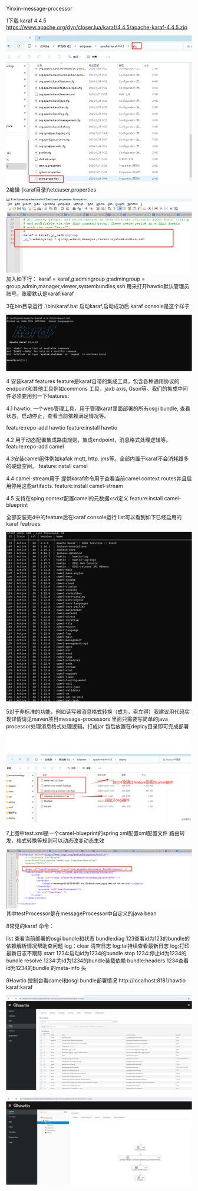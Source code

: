 Yinxin-message-processor


1下载 karaf 4.4.5
https://www.apache.org/dyn/closer.lua/karaf/4.4.5/apache-karaf-4.4.5.zip



![karafconf.png](.\karafconf.png)
2编辑 {karaf目录}\etc\user.properties


![userproperties.png](.\userproperties.png)
加入如下行：
karaf = karaf,_g_:admingroup
_g_\:admingroup = group,admin,manager,viewer,systembundles,ssh
用来打开hawtio默认管理员账号。账密默认是karaf:karaf

3在bin目录运行 .\bin\karaf.bat
启动karaf,启动成功后 karaf console是这个样子


![karafconsole.png](.\karafconsole.png)

4 安装karaf features
feature是karaf自带的集成工具，包含各种通用协议的endpoint和其他工具例如commons 工具，jaxb axis, Gson等。我们的集成中间件必须要用到一下features:

4.1 hawtio: 一个web管理工具，用于管理karaf里面部署的所有osgi bundle, 查看状态，启动停止，查看当前依赖满足情况等。

feature:repo-add hawtio
feature:install hawtio

4.2 用于动态配置集成路由规则，集成endpoint，消息格式处理逻辑等。
feature:repo-add camel

4.3安装camel组件例如kafak mqtt, http. jms等。全部内置于karaf不会消耗跟多的硬盘空间。
feature:install camel

4.4 camel-stream用于 提供karaf命令用于查看当前camel context routes并且启用停用这些artifacts.
feature:install camel-stream

4.5 支持在sping context配置camel的元数据xsd定义
feature:install camel-blueprint

全部安装完4中的feature后在karaf console运行 list可以看到如下已经启用的karaf featrues:

![karaflist.png](.\karaflist.png)

5对于非标准的功能，例如读写器消息格式转换（成为，索立得）我建议用代码实现详情请见maven项目message-processors
里面只需要写简单的java processor处理消息格式处理逻辑。打成jar 包后放置在deploy目录即可完成部署
![deply.png](.\deply.png)

7上图中test.xml是一个camel-blueprint的spring xml配置xml配置文件
路由转发，格式转换等规则可以动态改变动态生效

![springxml.png](.\springxml.png)
其中testProcessor是在messageProcessor中自定义的java bean

8常见的karaf 命令：

list 查看当前部署的osgi bundle和状态
bundle:diag 123查看id为123的bundle的依赖解析情况帮助查问题
log：clear 清空日志
log:tai持续查看最新日志
log:打印最新日志不跟踪
start 1234:启动id为1234的bundle
stop 1234:停止id为1234的bundle
resolve 1234:为id为1234的bundle装载依赖
bundle:headers 1234查看id为1234的bundle 的meta-info 头

9Hawtio 控制台看camel和osgi bundle部署情况
http://localhost:8181/hawtio
karaf:karaf

![osgi.png](.\osgi.png)

![qwatio.png](.\qwatio.png)

